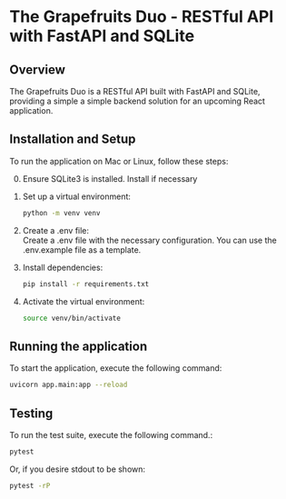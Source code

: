 # The Grapefruits Duo - RESTful API with FastAPI and SQLite

## Overview

The Grapefruits Duo is a RESTful API built with FastAPI and SQLite, providing a simple a simple backend solution for an upcoming React application.

## Installation and Setup

To run the application on Mac or Linux, follow these steps:

0. Ensure SQLite3 is installed. Install if necessary

1. Set up a virtual environment:

   ```bash
   python -m venv venv
   ```

2. Create a .env file:<br>
Create a .env file with the necessary configuration. You can use the .env.example file as a template.

3. Install dependencies:
    ```bash
   pip install -r requirements.txt
   ```

4. Activate the virtual environment:
    ```bash
    source venv/bin/activate
    ```

## Running the application

To start the application, execute the following command:

```bash
uvicorn app.main:app --reload
```

## Testing

To run the test suite, execute the following command.:

```bash
pytest
```

Or, if you desire stdout to be shown:

```bash
pytest -rP
```